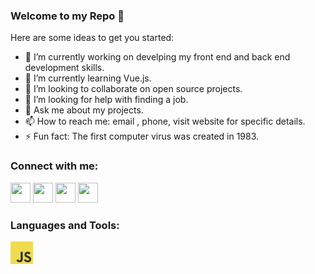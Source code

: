 ### Welcome to my Repo 👋


Here are some ideas to get you started:

- 🔭 I’m currently working on develping my front end and back end development skills.
- 🌱 I’m currently learning Vue.js.
- 👯 I’m looking to collaborate on open source projects.
- 🤔 I’m looking for help with finding a job.
- 💬 Ask me about my projects.
- 📫 How to reach me: email , phone, visit website for specific details.
- ⚡ Fun fact: The first computer virus was created in 1983.

### Connect with me:

<img height="32" width="32" src="https://cdn.jsdelivr.net/npm/simple-icons@v4/icons/microsoftoutlook.svg" />     <img height="32" width="32" src="https://cdn.jsdelivr.net/npm/simple-icons@v4/icons/adobephonegap.svg" />     <img height="32" width="32" src="https://cdn.jsdelivr.net/npm/simple-icons@v4/icons/linkedin.svg" />     <img height="32" width="32" src="https://cdn.jsdelivr.net/npm/simple-icons@v4/icons/facebook.svg" /> 


### Languages and Tools:

<img height="36" width="36" src="https://raw.githubusercontent.com/github/explore/80688e429a7d4ef2fca1e82350fe8e3517d3494d/topics/javascript/javascript.png"/>  

